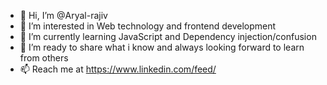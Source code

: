 - 👋 Hi, I’m @Aryal-rajiv
- 👀 I’m interested in Web technology and frontend development
- 🌱 I’m currently learning JavaScript and Dependency injection/confusion
- 💞️ I’m ready to share what i know and always looking forward to learn from others
- 📫 Reach me at https://www.linkedin.com/feed/

<!---
Aryal-rajiv/Aryal-rajiv is a ✨ special ✨ repository because its `README.md` (this file) appears on your GitHub profile.
You can click the Preview link to take a look at your changes.
--->
